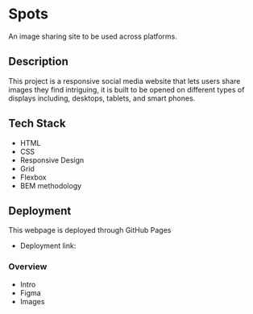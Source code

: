 # Spots

An image sharing site to be used across platforms.

## Description

This project is a responsive social media website that lets users share images they find intriguing, it is built to be opened on different types of displays including, desktops, tablets, and smart phones.

## Tech Stack

- HTML
- CSS
- Responsive Design
- Grid
- Flexbox
- BEM methodology

## Deployment

This webpage is deployed through GitHub Pages

- Deployment link:

### Overview

- Intro
- Figma
- Images
